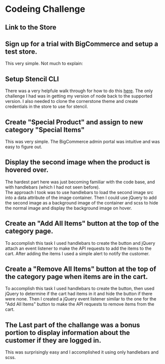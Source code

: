 # Codeing Challenge

## Link to the Store

## Sign up for a trial with BigCommerce and setup a test store.
This very simple. Not much to explain:

## Setup Stencil CLI
There was a very helpfule walk through for how to do this
[here](https://developer.bigcommerce.com/stencil-docs/installing-stencil-cli/installing-stencil).
The only challenge I had was in getting my version of node back to the supported version.
I also needed to clone the cornerstone theme and create credentials in the store to use for stencil.

## Create "Special Product" and assign to new category "Special Items"
This was very simple. The BigCommerce admin portal was intuitive and was easy to figure out.

## Display the second image when the product is hovered over.
The hardest part here was just becoming familiar with the code base, and with handlebars (which I had not seen before).<br>
The approach I took was to use handlebars to load the second image src into a data attribute of the image container. Then I could use jQuery to add the second image as a background image of the container and scss to hide the normal image and display the background image on hover.

## Create an "Add All Items" button at the top of the category page.
To accomplish this task I used handlebars to create the button and jQuery attach an event listener to make the API requests to add the items to the cart. After adding the items I used a simple alert to notify the customer.

## Create a "Remove All Items" button at the top of the category page when items are in the cart.
To accomplish this task I used handlebars to create the button, then used jQuery to determine if the cart had items in it and hide the button if there were none.
Then I created a jQuery event listener similar to the one for the "Add All Items" button to make the API requests to remove items from the cart.

## The Last part of the challange was a bonus portion to display information about the customer if they are logged in.

This was surprisingly easy and I accomplished it using only handlebars and scss.

